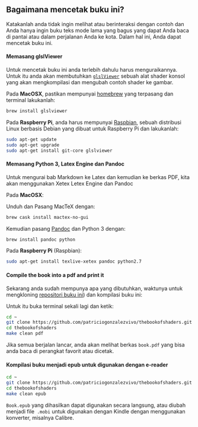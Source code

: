 ## Bagaimana mencetak buku ini?

Katakanlah anda tidak ingin melihat atau berinteraksi dengan contoh dan Anda hanya ingin buku teks mode lama yang bagus yang dapat Anda baca di pantai atau dalam perjalanan Anda ke kota. Dalam hal ini, Anda dapat mencetak buku ini.

#### Memasang glslViewer

Untuk mencetak buku ini anda terlebih dahulu harus menguraikannya. Untuk itu anda akan membutuhkan [`glslViewer`](https://github.com/patriciogonzalezvivo/glslViewer) sebuah alat shader konsol yang akan mengkompilasi dan mengubah contoh shader ke gambar.

Pada **MacOSX**, pastikan mempunyai [homebrew](http://brew.sh/) yang terpasang dan terminal lakukanlah:
```bash
brew install glslviewer
```

Pada **Raspberry Pi**, anda harus mempunyai [Raspbian](https://www.raspberrypi.org/downloads/raspbian/), sebuah distribusi Linux berbasis Debian yang dibuat untuk Raspberry Pi dan lakukanlah:

```bash
sudo apt-get update
sudo apt-get upgrade
sudo apt-get install git-core glslviewer
```

#### Memasang Python 3, Latex Engine dan Pandoc

Untuk mengurai bab Markdown ke Latex dan kemudian ke berkas PDF, kita akan menggunakan Xetex Letex Engine dan Pandoc

Pada **MacOSX**:

Unduh dan Pasang MacTeX dengan:

```bash
brew cask install mactex-no-gui
```

Kemudian pasang [Pandoc](http://johnmacfarlane.net/pandoc/) dan Python 3 dengan:

```bash
brew install pandoc python
```

Pada **Raspberry Pi** (Raspbian):

```bash
sudo apt-get install texlive-xetex pandoc python2.7
```

#### Compile the book into a pdf and print it

Sekarang anda sudah mempunya apa yang dibutuhkan, waktunya untuk mengkloning [repositori buku ini](https://github.com/patriciogonzalezvivo/thebookofshaders)) dan kompilasi buku ini:

Untuk itu buka terminal sekali lagi dan ketik:

```bash
cd ~
git clone https://github.com/patriciogonzalezvivo/thebookofshaders.git
cd thebookofshaders
make clean pdf
```

Jika semua berjalan lancar, anda akan melihat berkas `book.pdf` yang bisa anda baca di perangkat favorit atau dicetak.

#### Kompilasi buku menjadi epub untuk digunakan dengan e-reader

```bash
cd ~
git clone https://github.com/patriciogonzalezvivo/thebookofshaders.git
cd thebookofshaders
make clean epub
```

`Book.epub` yang dihasilkan dapat digunakan secara langsung, atau diubah menjadi file` .mobi` untuk digunakan dengan Kindle dengan menggunakan konverter, misalnya Calibre.

